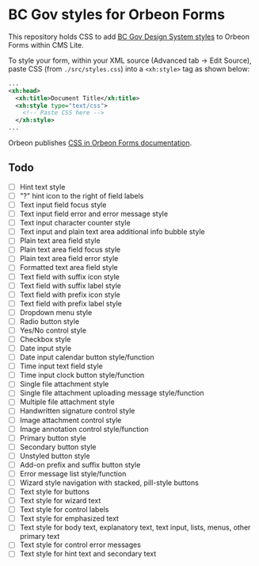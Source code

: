 # BC Gov styles for Orbeon Forms

This repository holds CSS to add [BC Gov Design System styles](https://github.com/bcgov/design-system) to Orbeon Forms within CMS Lite.

To style your form, within your XML source (Advanced tab -> Edit Source), paste CSS (from `./src/styles.css`) into a `<xh:style>` tag as shown below:

```xml
...
<xh:head>
  <xh:title>Document Title</xh:title>
  <xh:style type="text/css">
    <!-- Paste CSS here -->
  </xh:style>
...
```

Orbeon publishes [CSS in Orbeon Forms documentation](https://doc.orbeon.com/form-runner/styling/css).


## Todo

- [ ] Hint text style
- [ ] "?" hint icon to the right of field labels
- [ ] Text input field focus style
- [ ] Text input field error and error message style
- [ ] Text input character counter style
- [ ] Text input and plain text area additional info bubble style
- [ ] Plain text area field style
- [ ] Plain text area field focus style
- [ ] Plain text area field error style
- [ ] Formatted text area field style
- [ ] Text field with suffix icon style
- [ ] Text field with suffix label style
- [ ] Text field with prefix icon style
- [ ] Text field with prefix label style
- [ ] Dropdown menu style
- [ ] Radio button style
- [ ] Yes/No control style
- [ ] Checkbox style
- [ ] Date input style
- [ ] Date input calendar button style/function
- [ ] Time input text field style
- [ ] Time input clock button style/function
- [ ] Single file attachment style
- [ ] Single file attachment uploading message style/function
- [ ] Multiple file attachment style
- [ ] Handwritten signature control style
- [ ] Image attachment control style
- [ ] Image annotation control style/function
- [ ] Primary button style
- [ ] Secondary button style
- [ ] Unstyled button style
- [ ] Add-on prefix and suffix button style
- [ ] Error message list style/function
- [ ] Wizard style navigation with stacked, pill-style buttons
- [ ] Text style for buttons
- [ ] Text style for wizard text
- [ ] Text style for control labels
- [ ] Text style for emphasized text
- [ ] Text style for body text, explanatory text, text input, lists, menus, other primary text
- [ ] Text style for control error messages
- [ ] Text style for hint text and secondary text

